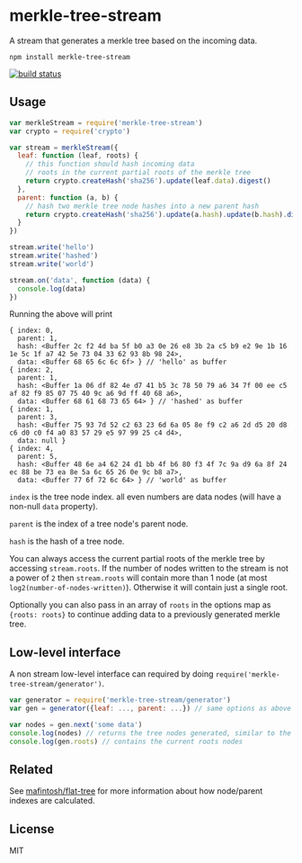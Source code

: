 # merkle-tree-stream

A stream that generates a merkle tree based on the incoming data.

```
npm install merkle-tree-stream
```

[![build status](http://img.shields.io/travis/mafintosh/merkle-tree-stream.svg?style=flat)](http://travis-ci.org/mafintosh/merkle-tree-stream)

## Usage

``` js
var merkleStream = require('merkle-tree-stream')
var crypto = require('crypto')

var stream = merkleStream({
  leaf: function (leaf, roots) {
    // this function should hash incoming data
    // roots in the current partial roots of the merkle tree
    return crypto.createHash('sha256').update(leaf.data).digest()
  },
  parent: function (a, b) {
    // hash two merkle tree node hashes into a new parent hash
    return crypto.createHash('sha256').update(a.hash).update(b.hash).digest()
  }
})

stream.write('hello')
stream.write('hashed')
stream.write('world')

stream.on('data', function (data) {
  console.log(data)
})
```

Running the above will print

```
{ index: 0,
  parent: 1,
  hash: <Buffer 2c f2 4d ba 5f b0 a3 0e 26 e8 3b 2a c5 b9 e2 9e 1b 16 1e 5c 1f a7 42 5e 73 04 33 62 93 8b 98 24>,
  data: <Buffer 68 65 6c 6c 6f> } // 'hello' as buffer
{ index: 2,
  parent: 1,
  hash: <Buffer 1a 06 df 82 4e d7 41 b5 3c 78 50 79 a6 34 7f 00 ee c5 af 82 f9 85 07 75 40 9c a6 9d ff 40 68 a6>,
  data: <Buffer 68 61 68 73 65 64> } // 'hashed' as buffer
{ index: 1,
  parent: 3,
  hash: <Buffer 75 93 7d 52 c2 63 23 6d 6a 05 8e f9 c2 a6 2d d5 20 d8 c6 d0 c0 f4 a0 83 57 29 e5 97 99 25 c4 d4>,
  data: null }
{ index: 4,
  parent: 5,
  hash: <Buffer 48 6e a4 62 24 d1 bb 4f b6 80 f3 4f 7c 9a d9 6a 8f 24 ec 88 be 73 ea 8e 5a 6c 65 26 0e 9c b8 a7>,
  data: <Buffer 77 6f 72 6c 64> } // 'world' as buffer
```

`index` is the tree node index. all even numbers are data nodes (will have a non-null `data` property).

`parent` is the index of a tree node's parent node.

`hash` is the hash of a tree node.

You can always access the current partial roots of the merkle tree by accessing `stream.roots`.
If the number of nodes written to the stream is not a power of `2` then `stream.roots` will
contain more than 1 node (at most `log2(number-of-nodes-written)`). Otherwise it will contain just a single root.

Optionally you can also pass in an array of `roots` in the options map as `{roots: roots}` to continue adding data
to a previously generated merkle tree.

## Low-level interface

A non stream low-level interface can required by doing `require('merkle-tree-stream/generator')`.

``` js
var generator = require('merkle-tree-stream/generator')
var gen = generator({leaf: ..., parent: ...}) // same options as above

var nodes = gen.next('some data')
console.log(nodes) // returns the tree nodes generated, similar to the stream output
console.log(gen.roots) // contains the current roots nodes
```

## Related

See [mafintosh/flat-tree](https://github.com/mafintosh/flat-tree) for more information about
how node/parent indexes are calculated.

## License

MIT
